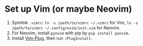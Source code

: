 # Set up Vim (or maybe Neovim)

1. Symlink `.vimrc`: `ln -s /path/to/vimrc ~/.vimrc` for Vim,
`ln -s /path/to/vimrc ~/.config/nvim/init.vim` for Neovim.
2. For Neovim, install `pynvim` with pip by `pip install pynvim`.
3. Install [Vim-Plug](https://github.com/junegunn/vim-plug), then run `:PlugInstall`.
